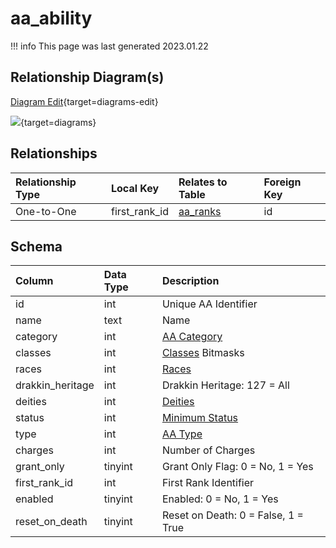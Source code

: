 # aa_ability

!!! info
	This page was last generated 2023.01.22

## Relationship Diagram(s)

[Diagram Edit](https://mermaid.live/edit#eyJjb2RlIjoiZXJEaWFncmFtXG4gICAgYWFfYWJpbGl0eSB7XG4gICAgICAgIGludCBmaXJzdF9yYW5rX2lkXG4gICAgfVxuICAgIGFhX3JhbmtzIHtcbiAgICAgICAgaW50dW5zaWduZWQgaWRcbiAgICB9XG4gICAgYWFfYWJpbGl0eSB8fC0tb3sgYWFfcmFua3MgOiBPbmUtdG8tT25lXG5cbiIsIm1lcm1haWQiOnsidGhlbWUiOiJkZWZhdWx0In0sInVwZGF0ZUVkaXRvciI6dHJ1ZSwiYXV0b1N5bmMiOnRydWUsInVwZGF0ZURpYWdyYW0iOnRydWV9){target=diagrams-edit}

[![](https://mermaid.ink/img/eyJjb2RlIjoiZXJEaWFncmFtXG4gICAgYWFfYWJpbGl0eSB7XG4gICAgICAgIGludCBmaXJzdF9yYW5rX2lkXG4gICAgfVxuICAgIGFhX3JhbmtzIHtcbiAgICAgICAgaW50dW5zaWduZWQgaWRcbiAgICB9XG4gICAgYWFfYWJpbGl0eSB8fC0tb3sgYWFfcmFua3MgOiBPbmUtdG8tT25lXG5cbiIsIm1lcm1haWQiOnsidGhlbWUiOiJkZWZhdWx0In0sInVwZGF0ZUVkaXRvciI6dHJ1ZSwiYXV0b1N5bmMiOnRydWUsInVwZGF0ZURpYWdyYW0iOnRydWV9)](https://mermaid.ink/img/eyJjb2RlIjoiZXJEaWFncmFtXG4gICAgYWFfYWJpbGl0eSB7XG4gICAgICAgIGludCBmaXJzdF9yYW5rX2lkXG4gICAgfVxuICAgIGFhX3JhbmtzIHtcbiAgICAgICAgaW50dW5zaWduZWQgaWRcbiAgICB9XG4gICAgYWFfYWJpbGl0eSB8fC0tb3sgYWFfcmFua3MgOiBPbmUtdG8tT25lXG5cbiIsIm1lcm1haWQiOnsidGhlbWUiOiJkZWZhdWx0In0sInVwZGF0ZUVkaXRvciI6dHJ1ZSwiYXV0b1N5bmMiOnRydWUsInVwZGF0ZURpYWdyYW0iOnRydWV9){target=diagrams}


## Relationships

| Relationship Type | Local Key | Relates to Table | Foreign Key |
| :--- | :--- | :--- | :--- |
| One-to-One | first_rank_id | [aa_ranks](../../schema/aas/aa_ranks.md) | id |


## Schema

| Column | Data Type | Description |
| :--- | :--- | :--- |
| id | int | Unique AA Identifier |
| name | text | Name |
| category | int | [AA Category](../../../../server/aas/aa-categories) |
| classes | int | [Classes](../../../../server/player/class-list) Bitmasks |
| races | int | [Races](../../../../server/npc/race-list) |
| drakkin_heritage | int | Drakkin Heritage: 127 = All |
| deities | int | [Deities](../../../../server/player/deity-list) |
| status | int | [Minimum Status](../../../../server/player/status-levels) |
| type | int | [AA Type](../../../../server/aas/aa-types) |
| charges | int | Number of Charges |
| grant_only | tinyint | Grant Only Flag: 0 = No, 1 = Yes |
| first_rank_id | int | First Rank Identifier |
| enabled | tinyint | Enabled: 0 = No, 1 = Yes |
| reset_on_death | tinyint | Reset on Death: 0 = False, 1 = True |

